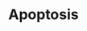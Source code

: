 ---
annotations:
- type: Pathway Ontology
  value: regulatory pathway
- type: Pathway Ontology
  value: cell death pathway
- type: Pathway Ontology
  value: apoptotic cell death pathway
authors:
- A.C.Zambon
- MaintBot
- AlexanderPico
- Thomas
- Susan
- Angelika
- B.Lawlor
- MartijnVanIersel
- Gillespm
- Khanspers
- Jildau
- Ariutta
- Nuno
- Egonw
- Mkutmon
- MirellaKalafati
- JosipMadunic
- Anam
description: Apoptosis is a distinct form of cell death that is functionally and morphologically
  different from necrosis. Nuclear chromatin condensation, cytoplasmic shrinking,
  dilated endoplasmic reticulum, and membrane blebbing characterize apoptosis in general.
  Mitochondria remain morphologically unchanged. In 1972 Kerr et al introduced the
  concept of apoptosis as a distinct form of "cell-death", and the mechanisms of various
  apoptotic pathways are still being revealed today.    Proteins on this pathway have
  targeted assays available via the [https://assays.cancer.gov/available_assays?wp_id=WP254
  CPTAC Assay Portal]
last-edited: 2021-05-27
organisms:
- Homo sapiens
redirect_from:
- /index.php/Pathway:WP254
- /instance/WP254
schema-jsonld:
- '@context': https://schema.org/
  '@id': https://wikipathways.github.io/pathways/WP254.html
  '@type': Dataset
  creator:
    '@type': Organization
    name: WikiPathways
  description: Apoptosis is a distinct form of cell death that is functionally and
    morphologically different from necrosis. Nuclear chromatin condensation, cytoplasmic
    shrinking, dilated endoplasmic reticulum, and membrane blebbing characterize apoptosis
    in general. Mitochondria remain morphologically unchanged. In 1972 Kerr et al
    introduced the concept of apoptosis as a distinct form of "cell-death", and the
    mechanisms of various apoptotic pathways are still being revealed today.    Proteins
    on this pathway have targeted assays available via the [https://assays.cancer.gov/available_assays?wp_id=WP254
    CPTAC Assay Portal]
  keywords:
  - DIABLO
  - IRF2
  - TP53
  - BAK1
  - TNFRSF21
  - GZMB
  - MAP3K1
  - BCL2L1
  - TRAF3
  - TRAF1
  - IRF7
  - RIPK1
  - CASP11
  - RELA
  - HRK
  - CASP4
  - TRADD
  - IGF1R
  - NFKBIA
  - NFKBIE
  - IRF6
  - CDKN2A
  - CRADD
  - PMAIP1
  - BAD
  - BNIP3L
  - IRF3
  - MAP2K4
  - BIRC2
  - CASP3
  - TNF
  - CYCS
  - APAF1
  - BIRC3
  - CASP2
  - MYC
  - BOK
  - DFFB
  - BIRC4
  - TP73
  - MDM2
  - TNFRSF1A
  - CASP10
  - HELLS
  - TNFRSF25
  - JUN
  - BCL2
  - IKBKB
  - BCL2L2
  - IGF1
  - CASP8
  - NFKBIB
  - MIR29B1
  - IKBKG
  - IGF2
  - BBC3
  - CASP6
  - BCL2L11
  - CASP1
  - TNFSF10
  - CASP9
  - BIRC5
  - MCL1
  - BAX
  - TRAF2
  - CFLAR
  - IRF5
  - FADD
  - PRF1
  - MIR29B2
  - TP63
  - PIK3R1
  - AKT1
  - LTA
  - TNFRSF10B
  - BID
  - IRF1
  - NFKB1
  - FASLG
  - MIR29A
  - TNFRSF1B
  - DFFA
  - CASP7
  - IRF4
  - MAPK10
  - CHUK
  - FAS
  license: CC0
  name: Apoptosis
seo: CreativeWork
title: Apoptosis
wpid: WP254
---